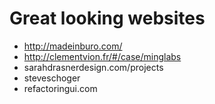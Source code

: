 # Great looking websites

- http://madeinburo.com/
- http://clementvion.fr/#/case/minglabs
- sarahdrasnerdesign.com/projects
- steveschoger
- refactoringui.com
